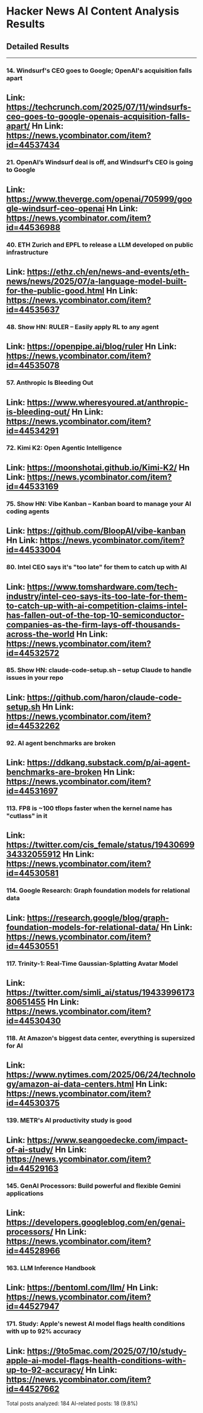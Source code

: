 # Hacker News AI Content Analysis Results

## Detailed Results

------
### 14. Windsurf's CEO goes to Google; OpenAI's acquisition falls apart
Link: https://techcrunch.com/2025/07/11/windsurfs-ceo-goes-to-google-openais-acquisition-falls-apart/
Hn Link: https://news.ycombinator.com/item?id=44537434
------
### 21. OpenAI’s Windsurf deal is off, and Windsurf’s CEO is going to Google
Link: https://www.theverge.com/openai/705999/google-windsurf-ceo-openai
Hn Link: https://news.ycombinator.com/item?id=44536988
------
### 40. ETH Zurich and EPFL to release a LLM developed on public infrastructure
Link: https://ethz.ch/en/news-and-events/eth-news/news/2025/07/a-language-model-built-for-the-public-good.html
Hn Link: https://news.ycombinator.com/item?id=44535637
------
### 48. Show HN: RULER – Easily apply RL to any agent
Link: https://openpipe.ai/blog/ruler
Hn Link: https://news.ycombinator.com/item?id=44535078
------
### 57. Anthropic Is Bleeding Out
Link: https://www.wheresyoured.at/anthropic-is-bleeding-out/
Hn Link: https://news.ycombinator.com/item?id=44534291
------
### 72. Kimi K2: Open Agentic Intelligence
Link: https://moonshotai.github.io/Kimi-K2/
Hn Link: https://news.ycombinator.com/item?id=44533169
------
### 75. Show HN: Vibe Kanban – Kanban board to manage your AI coding agents
Link: https://github.com/BloopAI/vibe-kanban
Hn Link: https://news.ycombinator.com/item?id=44533004
------
### 80. Intel CEO says it's "too late" for them to catch up with AI
Link: https://www.tomshardware.com/tech-industry/intel-ceo-says-its-too-late-for-them-to-catch-up-with-ai-competition-claims-intel-has-fallen-out-of-the-top-10-semiconductor-companies-as-the-firm-lays-off-thousands-across-the-world
Hn Link: https://news.ycombinator.com/item?id=44532572
------
### 85. Show HN: claude-code-setup.sh – setup Claude to handle issues in your repo
Link: https://github.com/haron/claude-code-setup.sh
Hn Link: https://news.ycombinator.com/item?id=44532262
------
### 92. AI agent benchmarks are broken
Link: https://ddkang.substack.com/p/ai-agent-benchmarks-are-broken
Hn Link: https://news.ycombinator.com/item?id=44531697
------
### 113. FP8 is ~100 tflops faster when the kernel name has "cutlass" in it
Link: https://twitter.com/cis_female/status/1943069934332055912
Hn Link: https://news.ycombinator.com/item?id=44530581
------
### 114. Google Research: Graph foundation models for relational data
Link: https://research.google/blog/graph-foundation-models-for-relational-data/
Hn Link: https://news.ycombinator.com/item?id=44530551
------
### 117. Trinity-1: Real-Time Gaussian-Splatting Avatar Model
Link: https://twitter.com/simli_ai/status/1943399617380651455
Hn Link: https://news.ycombinator.com/item?id=44530430
------
### 118. At Amazon's biggest data center, everything is supersized for AI
Link: https://www.nytimes.com/2025/06/24/technology/amazon-ai-data-centers.html
Hn Link: https://news.ycombinator.com/item?id=44530375
------
### 139. METR's AI productivity study is good
Link: https://www.seangoedecke.com/impact-of-ai-study/
Hn Link: https://news.ycombinator.com/item?id=44529163
------
### 145. GenAI Processors: Build powerful and flexible Gemini applications
Link: https://developers.googleblog.com/en/genai-processors/
Hn Link: https://news.ycombinator.com/item?id=44528966
------
### 163. LLM Inference Handbook
Link: https://bentoml.com/llm/
Hn Link: https://news.ycombinator.com/item?id=44527947
------
### 171. Study: Apple's newest AI model flags health conditions with up to 92% accuracy
Link: https://9to5mac.com/2025/07/10/study-apple-ai-model-flags-health-conditions-with-up-to-92-accuracy/
Hn Link: https://news.ycombinator.com/item?id=44527662
------
Total posts analyzed: 184
AI-related posts: 18 (9.8%)


